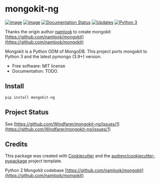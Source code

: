 # mongokit-ng

[![image](https://img.shields.io/pypi/v/mongokit-ng.svg)](https://pypi.python.org/pypi/mongokit-ng) [![image](https://img.shields.io/travis/Windfarer/mongokit-ng.svg)](https://travis-ci.org/Windfarer/mongokit-ng) [![Documentation
Status](https://readthedocs.org/projects/mongokit-ng/badge/?version=latest)](https://mongokit-ng.readthedocs.io/en/latest/?badge=latest) [![Updates](https://pyup.io/repos/github/Windfarer/mongokit-ng/shield.svg)](https://pyup.io/repos/github/Windfarer/mongokit-ng/) [![Python 3](https://pyup.io/repos/github/Windfarer/mongokit-ng/python-3-shield.svg)](https://pyup.io/repos/github/Windfarer/mongokit-ng/)


Thanks the origin author [namlook](https://github.com/namlook) to create mongokit [https://github.com/namlook/mongokit](https://github.com/namlook/mongokit)

Mongokit is a Python ODM of MongoDB.
This project ports mongokit to Python 3 and the latest pymongo (3.9+) version.

  - Free software: MIT license
  - Documentation: TODO.

## Install

```
pip install mongokit-ng
```

## Project Status
See [https://github.com/Windfarer/mongokit-ng/issues/1](https://github.com/Windfarer/mongokit-ng/issues/1)

## Credits

This package was created with
[Cookiecutter](https://github.com/audreyr/cookiecutter) and the
[audreyr/cookiecutter-pypackage](https://github.com/audreyr/cookiecutter-pypackage)
project template.

Python 2 Mongokit codebase [https://github.com/namlook/mongokit](https://github.com/namlook/mongokit)